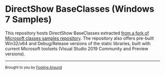 # DirectShow BaseClasses (Windows 7 Samples)

This repository hosts DirectShow BaseClasses extracted [from a fork of Microsoft classes samples repository](https://github.com/roman380/Windows-classic-samples/tree/directshow/Samples/Win7Samples/multimedia/directshow). The repository also offers pre-built Win32/x64 and Debug/Release versions of the static libraries, built with current Microsoft toolsets (Visual Studio 2019 Community and Preview versions).

---
<sub>Brought to you by [Fooling Around](http://alax.info/blog/tag/directshow)</sub>
